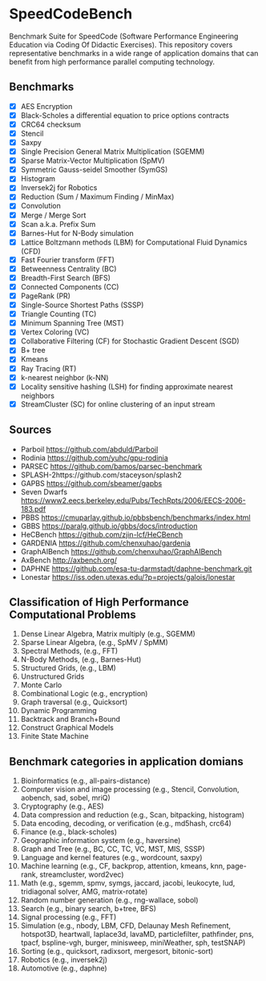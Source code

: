# SpeedCodeBench

Benchmark Suite for SpeedCode (Software Performance Engineering Education via Coding Of Didactic Exercises).
This repository covers representative benchmarks in a wide range of application domains 
that can benefit from high performance parallel computing technology. 

## Benchmarks

- [x] AES Encryption
- [x] Black-Scholes a differential equation to price options contracts
- [x] CRC64 checksum
- [x] Stencil
- [x] Saxpy
- [x] Single Precision General Matrix Multiplication (SGEMM) 
- [x] Sparse Matrix-Vector Multiplication (SpMV)
- [x] Symmetric Gauss-seidel Smoother (SymGS) 
- [x] Histogram
- [x] Inversek2j for Robotics
- [x] Reduction (Sum / Maximum Finding / MinMax)
- [x] Convolution
- [x] Merge / Merge Sort
- [x] Scan a.k.a. Prefix Sum
- [x] Barnes-Hut for N-Body simulation
- [x] Lattice Boltzmann methods (LBM) for Computational Fluid Dynamics (CFD)
- [x] Fast Fourier transform (FFT)
- [x] Betweenness Centrality (BC)
- [x] Breadth-First Search (BFS)
- [x] Connected Components (CC)
- [x] PageRank (PR) 
- [x] Single-Source Shortest Paths (SSSP)
- [x] Triangle Counting (TC)
- [x] Minimum Spanning Tree (MST) 
- [x] Vertex Coloring (VC)
- [x] Collaborative Filtering (CF) for Stochastic Gradient Descent (SGD)
- [x] B+ tree
- [x] Kmeans
- [x] Ray Tracing (RT)
- [x] k-nearest neighbor (k-NN)
- [x] Locality sensitive hashing (LSH) for finding approximate nearest neighbors
- [x] StreamCluster (SC) for online clustering of an input stream

## Sources

+ Parboil https://github.com/abduld/Parboil 
+ Rodinia https://github.com/yuhc/gpu-rodinia 
+ PARSEC https://github.com/bamos/parsec-benchmark 
+ SPLASH-2https://github.com/staceyson/splash2 
+ GAPBS https://github.com/sbeamer/gapbs 
+ Seven Dwarfs https://www2.eecs.berkeley.edu/Pubs/TechRpts/2006/EECS-2006-183.pdf 
+ PBBS https://cmuparlay.github.io/pbbsbench/benchmarks/index.html 
+ GBBS https://paralg.github.io/gbbs/docs/introduction 
+ HeCBench https://github.com/zjin-lcf/HeCBench
+ GARDENIA https://github.com/chenxuhao/gardenia
+ GraphAIBench https://github.com/chenxuhao/GraphAIBench
+ AxBench http://axbench.org/
+ DAPHNE https://github.com/esa-tu-darmstadt/daphne-benchmark.git
+ Lonestar https://iss.oden.utexas.edu/?p=projects/galois/lonestar

## Classification of High Performance Computational Problems

1. Dense Linear Algebra,  Matrix multiply (e.g., SGEMM)
2. Sparse Linear Algebra, (e.g., SpMV / SpMM)
3. Spectral Methods, (e.g., FFT)
4. N-Body Methods, (e.g., Barnes-Hut)
5. Structured Grids, (e.g., LBM)
6. Unstructured Grids 
7. Monte Carlo 
8. Combinational Logic (e.g., encryption)
9. Graph traversal (e.g., Quicksort) 
10. Dynamic Programming 
11. Backtrack and Branch+Bound 
12. Construct Graphical Models 
13. Finite State Machine 

## Benchmark categories in application domians

1. Bioinformatics (e.g., all-pairs-distance)
2. Computer vision and image processing (e.g., Stencil, Convolution, aobench, sad, sobel, mriQ)
3. Cryptography (e.g., AES)
4. Data compression and reduction (e.g., Scan, bitpacking, histogram)
5. Data encoding, decoding, or verification (e.g., md5hash, crc64)
6. Finance (e.g., black-scholes)
7. Geographic information system (e.g., haversine)
8. Graph and Tree (e.g., BC, CC, TC, VC, MST, MIS, SSSP)
9. Language and kernel features (e.g., wordcount, saxpy)
10. Machine learning (e.g., CF, backprop, attention, kmeans, knn, page-rank, streamcluster, word2vec)
11. Math (e.g., sgemm, spmv, symgs, jaccard, jacobi, leukocyte, lud, tridiagonal solver, AMG, matrix-rotate)
12. Random number generation (e.g., rng-wallace, sobol)
13. Search (e.g., binary search, b+tree, BFS)
14. Signal processing (e.g., FFT)
15. Simulation (e.g., nbody, LBM, CFD, Delaunay Mesh Refinement, hotspot3D, heartwall, laplace3d, lavaMD, particlefilter, pathfinder, pns, tpacf, bspline-vgh, burger, minisweep, miniWeather, sph, testSNAP)
16. Sorting (e.g., quicksort, radixsort, mergesort, bitonic-sort)
17. Robotics (e.g., inversek2j)
18. Automotive (e.g., daphne)
